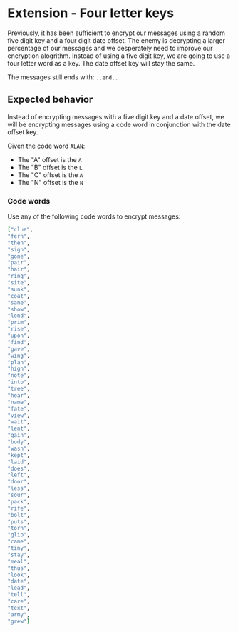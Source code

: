 # Extension - Four letter keys

Previously, it has been sufficient to encrypt our messages using a random five digit key and a four digit date offset. The enemy is decrypting a larger percentage of our messages and we desperately need to improve our encryption alogrithm. Instead of using a five digit key, we are going to use a four letter word as a key. The date offset key will stay the same.

The messages still ends with: `..end..`

## Expected behavior

Instead of encrypting messages with a five digit key and a date offset, we will be encrypting messages using a code word in conjunction with the date offset key.

Given the code word `ALAN`:

* The  "A" offset is the `A`
* The "B" offset is the `L`
* The "C" offset is the `A`
* The "N" offset is the `N`

### Code words

Use any of the following code words to encrypt messages:

```rb
["clue",
"fern",
"then",
"sign",
"gone",
"pair",
"hair",
"ring",
"site",
"sunk",
"coat",
"sane",
"show",
"lend",
"prim",
"rise",
"upon",
"find",
"gave",
"wing",
"plan",
"high",
"note",
"into",
"tree",
"hear",
"name",
"fate",
"view",
"wait",
"lent",
"gain",
"body",
"wash",
"kept",
"laid",
"does",
"left",
"door",
"less",
"sour",
"pack",
"rife",
"bolt",
"puts",
"torn",
"glib",
"came",
"tiny",
"stay",
"meal",
"thus",
"look",
"date",
"lead",
"tell",
"care",
"text",
"army",
"grew"]
```